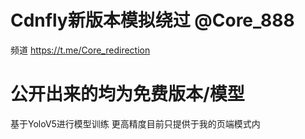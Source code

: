 # Cdnfly新版本模拟绕过 @Core_888
频道 https://t.me/Core_redirection

# 公开出来的均为免费版本/模型 
基于YoloV5进行模型训练
更高精度目前只提供于我的页端模式内
